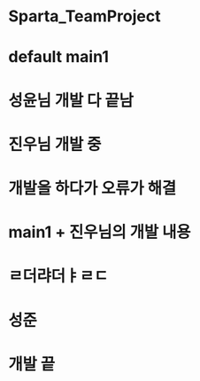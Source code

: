 # Sparta_TeamProject

# default main1

# 성윤님 개발 다 끝남
# 진우님 개발 중

# 개발을 하다가 오류가 해결
# main1 + 진우님의 개발 내용

# ㄹ더랴더ㅑㄹㄷ

# 성준
# 개발 끝
